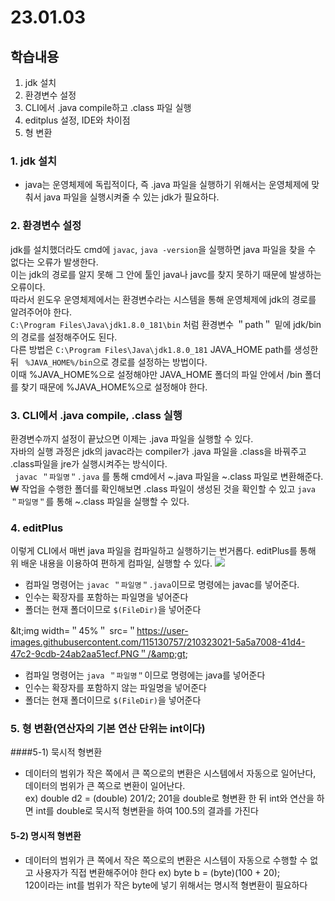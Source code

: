 # 23.01.03

## 학습내용
1. jdk 설치
2. 환경변수 설정
3. CLI에서 .java compile하고 .class 파일 실행
4. editplus 설정, IDE와 차이점
5. 형 변환


### 1. jdk 설치
- java는 운영체제에 독립적이다, 즉 .java 파일을 실행하기 위해서는 운영체제에 맞춰서 java 파일을 실행시켜줄 수 있는 jdk가 필요하다.


### 2. 환경변수 설정
jdk를 설치했더라도 cmd에 ```javac```, ```java -version```을 실행하면 java 파일을 찾을 수 없다는 오류가 발생한다.	  
이는 jdk의 경로를 알지 못해 그 안에 툴인 java나 javc를 찾지 못하기 때문에 발생하는 오류이다.   
따라서 윈도우 운영체제에서는 환경변수라는 시스템을 통해 운영체제에 jdk의 경로를 알려주어야 한다.	  	
``` C:\Program Files\Java\jdk1.8.0_181\bin ``` 처럼 환경변수 ＂path＂ 밑에 jdk/bin의 경로를 설정해주어도 된다.   
다른 방법은 ``` C:\Program Files\Java\jdk1.8.0_181 ```  JAVA_HOME path를 생성한 뒤  ``` %JAVA_HOME%/bin```으로 경로를 설정하는 방법이다.	 	  
이때 %JAVA_HOME%으로 설정해야만 JAVA_HOME 폴더의 파일 안에서 /bin 폴더를 찾기 때문에 %JAVA_HOME%으로 설정해야 한다.


### 3. CLI에서 .java compile, .class 실행
환경변수까지 설정이 끝났으면 이제는 .java 파일을 실행할 수 있다.   
자바의 실행 과정은 jdk의 javac라는 compiler가 .java 파일을 .class을 바꿔주고 .class파일을 jre가 실행시켜주는 방식이다.	  
``` javac ＂파일명＂.java``` 를 통해 cmd에서 ~.java 파일을 ~.class 파일로 변환해준다.	₩
작업을 수행한 폴더를 확인해보면 .class 파일이 생성된 것을 확인할 수 있고 ```java ＂파일명＂```를 통해 ~.class 파일을 실행할 수 있다.


### 4. editPlus
이렇게 CLI에서 매번 java 파일을 컴파일하고 실행하기는 번거롭다.
editPlus를 통해 위 배운 내용을 이용하여 편하게 컴파일, 실행할 수 있다.
<img src=＂https://user-images.githubusercontent.com/115130757/210323018-260370fa-5a4b-4a08-8831-d0cceacbaf58.PNG＂/&amp;gt;> 
- 컴파일 명령어는 ``` javac ＂파일명＂.java ```이므로 명령에는 javac를 넣어준다.  
- 인수는 확장자를 포함하는 파일명을 넣어준다   
- 폴더는 현재 폴더이므로 ```$(FileDir)```을 넣어준다 
  
&amp;lt;img width=＂45%＂ src=＂https://user-images.githubusercontent.com/115130757/210323021-5a5a7008-41d4-47c2-9cdb-24ab2aa51ecf.PNG＂/&amp;gt;
- 컴파일 명령어는 ``` java ＂파일명＂ ```이므로 명령에는 java를 넣어준다
- 인수는 확장자를 포함하지 않는 파일명을 넣어준다
- 폴더는 현재 폴더이므로 ```$(FileDir)```을 넣어준다


### 5. 형 변환(연산자의 기본 연산 단위는 int이다)		
####5-1) 묵시적 형변환
- 데이터의 범위가 작은 쪽에서 큰 쪽으로의 변환은 시스템에서 자동으로 일어난다, 데이터의 범위가 큰 쪽으로 변환이 일어난다.    
ex) double d2 = (double) 201/2;
201을 double로 형변환 한 뒤 int와 연산을 하면 int를 double로 묵시적 형변환을 하여 100.5의 결과를 가진다

#### 5-2) 명시적 형변환
- 데이터의 범위가 큰 쪽에서 작은 쪽으로의 변환은 시스템이 자동으로 수행할 수 없고 사용자가 직접 변환해주어야 한다 
ex) byte b = (byte)(100 + 20);  
120이라는 int를 범위가 작은 byte에 넣기 위해서는 명시적 형변환이 필요하다
